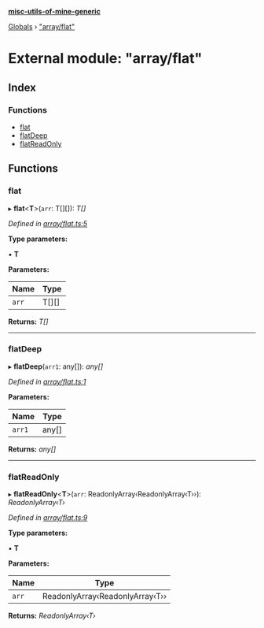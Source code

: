**[misc-utils-of-mine-generic](../README.md)**

[Globals](../globals.md) › ["array/flat"](_array_flat_.md)

# External module: "array/flat"

## Index

### Functions

* [flat](_array_flat_.md#flat)
* [flatDeep](_array_flat_.md#flatdeep)
* [flatReadOnly](_array_flat_.md#flatreadonly)

## Functions

###  flat

▸ **flat**<**T**>(`arr`: T[][]): *T[]*

*Defined in [array/flat.ts:5](https://github.com/cancerberoSgx/misc-utils-of-mine/blob/b8cbc13/misc-utils-of-mine-generic/src/array/flat.ts#L5)*

**Type parameters:**

▪ **T**

**Parameters:**

Name | Type |
------ | ------ |
`arr` | T[][] |

**Returns:** *T[]*

___

###  flatDeep

▸ **flatDeep**(`arr1`: any[]): *any[]*

*Defined in [array/flat.ts:1](https://github.com/cancerberoSgx/misc-utils-of-mine/blob/b8cbc13/misc-utils-of-mine-generic/src/array/flat.ts#L1)*

**Parameters:**

Name | Type |
------ | ------ |
`arr1` | any[] |

**Returns:** *any[]*

___

###  flatReadOnly

▸ **flatReadOnly**<**T**>(`arr`: ReadonlyArray‹ReadonlyArray‹T››): *ReadonlyArray‹T›*

*Defined in [array/flat.ts:9](https://github.com/cancerberoSgx/misc-utils-of-mine/blob/b8cbc13/misc-utils-of-mine-generic/src/array/flat.ts#L9)*

**Type parameters:**

▪ **T**

**Parameters:**

Name | Type |
------ | ------ |
`arr` | ReadonlyArray‹ReadonlyArray‹T›› |

**Returns:** *ReadonlyArray‹T›*